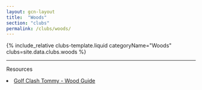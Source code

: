 ```yaml
---
layout: gcn-layout
title:  "Woods"
section: "clubs"
permalink: /clubs/woods/
---
```


{% include_relative clubs-template.liquid categoryName="Woods" clubs=site.data.clubs.woods %}

<hr>

<div class="row">
  <div class="col-md-6 col-md-offset-3 col-sm-12">
    <p class="lead text-center">Resources</p>
    <div class="list-group">
      <li class="list-group-item gcn-resource text-small"><a href="https://youtu.be/kV8aYaQ0l8I" target="_blank"><i class="fa fa-youtube-play text-youtube" aria-hidden="true"></i> Golf Clash Tommy - Wood Guide</a></li>
    </div>
  </div>
</div>

